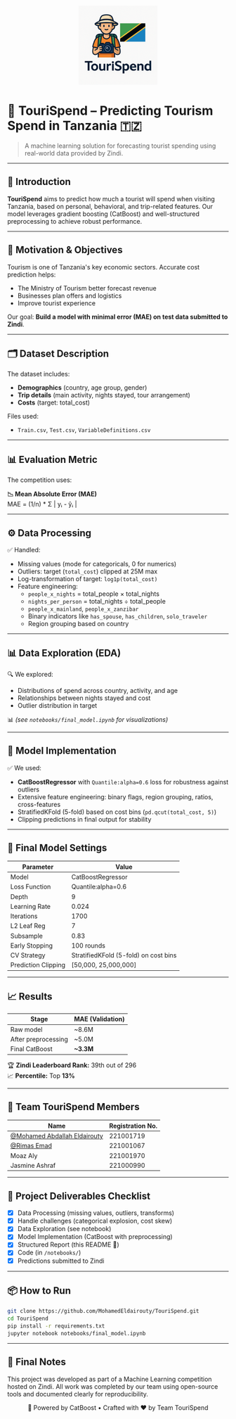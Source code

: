 <p align="center">
  <img src="assets/logo 1.png" alt="TouriSpend Logo" width="180"/>
</p>

# 🧳 TouriSpend – Predicting Tourism Spend in Tanzania 🇹🇿

> A machine learning solution for forecasting tourist spending using real-world data provided by Zindi.

---

## 📌 Introduction

**TouriSpend** aims to predict how much a tourist will spend when visiting Tanzania, based on personal, behavioral, and trip-related features. Our model leverages gradient boosting (CatBoost) and well-structured preprocessing to achieve robust performance.

---

## 🎯 Motivation & Objectives

Tourism is one of Tanzania's key economic sectors. Accurate cost prediction helps:
- The Ministry of Tourism better forecast revenue
- Businesses plan offers and logistics
- Improve tourist experience

Our goal: **Build a model with minimal error (MAE) on test data submitted to Zindi**.

---

## 🗂️ Dataset Description

The dataset includes:
- **Demographics** (country, age group, gender)
- **Trip details** (main activity, nights stayed, tour arrangement)
- **Costs** (target: total_cost)

Files used:
- `Train.csv`, `Test.csv`, `VariableDefinitions.csv`

---

## 📊 Evaluation Metric

The competition uses:

**📉 Mean Absolute Error (MAE)**  
MAE = (1/n) * Σ | yᵢ - ŷᵢ |

---

## ⚙️ Data Processing

✅ Handled:
- Missing values (mode for categoricals, 0 for numerics)
- Outliers: target (`total_cost`) clipped at 25M max
- Log-transformation of target: `log1p(total_cost)`
- Feature engineering:
  - `people_x_nights` = total_people × total_nights
  - `nights_per_person` = total_nights ÷ total_people
  - `people_x_mainland`, `people_x_zanzibar`
  - Binary indicators like `has_spouse`, `has_children`, `solo_traveler`
  - Region grouping based on country

---

## 📊 Data Exploration (EDA)

🔍 We explored:
- Distributions of spend across country, activity, and age
- Relationships between nights stayed and cost
- Outlier distribution in target

📊 *(see `notebooks/final_model.ipynb` for visualizations)*

---

## 🤖 Model Implementation

✅ We used:
- **CatBoostRegressor** with `Quantile:alpha=0.6` loss for robustness against outliers
- Extensive feature engineering: binary flags, region grouping, ratios, cross-features
- StratifiedKFold (5-fold) based on cost bins (`pd.qcut(total_cost, 5)`)
- Clipping predictions in final output for stability

---

## 🧠 Final Model Settings

| Parameter         | Value              |
|------------------|--------------------|
| Model             | CatBoostRegressor  |
| Loss Function     | Quantile:alpha=0.6 |
| Depth             | 9                  |
| Learning Rate     | 0.024              |
| Iterations        | 1700               |
| L2 Leaf Reg       | 7                  |
| Subsample         | 0.83               |
| Early Stopping    | 100 rounds         |
| CV Strategy       | StratifiedKFold (5-fold) on cost bins |
| Prediction Clipping | [50,000, 25,000,000] |

---

## 📈 Results

| Stage                 | MAE (Validation) |
|-----------------------|------------------|
| Raw model             | ~8.6M            |
| After preprocessing   | ~5.0M            |
| Final CatBoost        | **~3.3M**        |

🏆 **Zindi Leaderboard Rank:** 39th out of 296  
📈 **Percentile:** Top **13%**

---

## 👥 Team TouriSpend Members

| Name                          | Registration No. |
|-------------------------------|------------------|
| [@Mohamed Abdallah Eldairouty](https://github.com/MohamedEldairouty)  | 221001719 |  
| [@Rimas Emad](https://github.com/rimaseldib)    | 221001067         | 
| Moaz Aly      | 221001970         | 
| Jasmine Ashraf | 221000990        | 

---

## 🚀 Project Deliverables Checklist

- [x] Data Processing (missing values, outliers, transforms)
- [x] Handle challenges (categorical explosion, cost skew)
- [x] Data Exploration (see notebook)
- [x] Model Implementation (CatBoost with preprocessing)
- [x] Structured Report (this README 🎯)
- [x] Code (in `/notebooks/`)
- [x] Predictions submitted to Zindi

---

## 📦 How to Run

```bash
git clone https://github.com/MohamedEldairouty/TouriSpend.git 
cd TouriSpend
pip install -r requirements.txt
jupyter notebook notebooks/final_model.ipynb
```
---

## 🏁 Final Notes
This project was developed as part of a Machine Learning competition hosted on Zindi. All work was completed by our team using open-source tools and documented clearly for reproducibility.

<p align="center"> 🚀 Powered by CatBoost • Crafted with ❤️ by Team TouriSpend </p>
